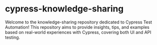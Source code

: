 # cypress-knowledge-sharing
Welcome to the knowledge-sharing repository dedicated to Cypress Test Automation! This repository aims to provide insights, tips, and examples based on real-world experiences with Cypress, covering both UI and API testing.
